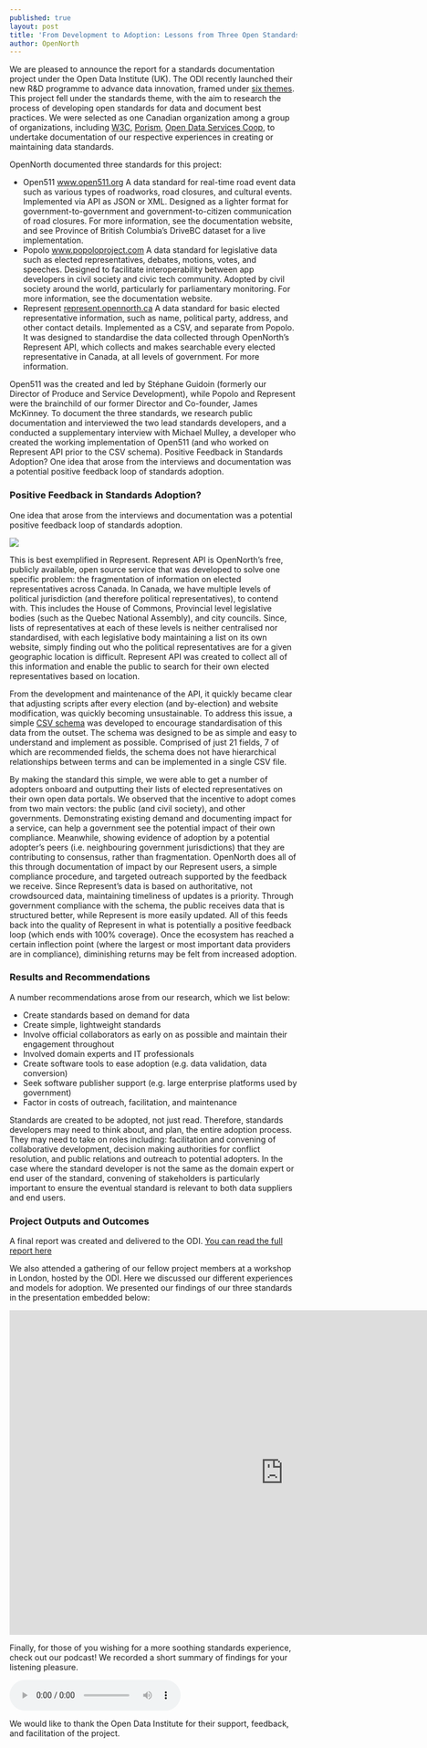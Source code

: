 ```yaml
---
published: true
layout: post
title: 'From Development to Adoption: Lessons from Three Open Standards'
author: OpenNorth
---
```

We are pleased to announce the report for a standards documentation project under the Open Data Institute (UK). The ODI recently launched their new R&D programme to advance data innovation, framed under [six themes](https://theodi.org/news/odi-secures-6m-to-advance-data-innovation). This project fell under the standards theme, with the aim to research the process of developing open standards for data and document best practices. We were selected as one Canadian organization among a group of organizations, including [W3C](https://www.w3.org/), [Porism](https://porism.com/), [Open Data Services Coop](http://opendataservices.coop/), to undertake documentation of our respective experiences in creating or maintaining data standards.

OpenNorth documented three standards for this project: 
- Open511 www.open511.org
A data standard for real-time road event data such as various types of roadworks, road closures, and cultural events. Implemented via API as JSON or XML. Designed as a lighter format for government-to-government and government-to-citizen communication of road closures. For more information, see the documentation website, and see Province of British Columbia’s DriveBC dataset for a live implementation.
- Popolo www.popoloproject.com
A data standard for legislative data such as elected representatives, debates, motions, votes, and speeches. Designed to facilitate interoperability between app developers in civil society and civic tech community. Adopted by civil society around the world, particularly for parliamentary monitoring. For more information, see the documentation website. 
- Represent [represent.opennorth.ca](represent.opennorth.ca)
A data standard for basic elected representative information, such as name, political party, address, and other contact details. Implemented as a CSV, and separate from Popolo. It was designed to standardise the data collected through OpenNorth’s Represent API, which collects and makes searchable every elected representative in Canada, at all levels of government. For more information.


Open511 was the created and led by Stéphane Guidoin (formerly our Director of Produce and Service Development), while Popolo and Represent were the brainchild of our former Director and Co-founder, James McKinney. To document the three standards, we research public documentation and interviewed the two lead standards developers, and a conducted a supplementary interview with Michael Mulley, a developer who created the working implementation of Open511 (and who worked on Represent API prior to the CSV schema).
Positive Feedback in Standards Adoption?
One idea that arose from the interviews and documentation was a potential positive feedback loop of standards adoption.

### Positive Feedback in Standards Adoption?

One idea that arose from the interviews and documentation was a potential positive feedback loop of standards adoption.

<img src="https://s3.amazonaws.com/public.citizenbudget.com/uploads/custom/opennorth/Standards%20Adoption%20Graph.png?X-Amz-Algorithm=AWS4-HMAC-SHA256&X-Amz-Credential=ASIAJABF7KBECQWYTWZA%2F20171222%2Fus-east-1%2Fs3%2Faws4_request&X-Amz-Date=20171222T143913Z&X-Amz-Expires=3600&X-Amz-Security-Token=FQoDYXdzEBgaDIkw3o6V8n%2BDzYn7PyKrAdbBItCa2dTE7%2FPDMiDEb9lfxrgfTPqzsXrMKrtvMrkO1IyA4zKaebZ%2BA6VWMekP8CDvt5Wce1f6IvOQ5rURTyIES36hbLjrchtsAuMSbpd6uOSgkxq1x7SfbiV%2FBnZfEN4RaeYC4vKc8QpHWI%2B932AGqoBmLF7C2ewFLRuNiiSmD81%2Fd8aOs1eLsCwuqzR1xBuLKBcy%2Bik21TshfGSTnIHaoAFXepq8aFdJSiipsfTRBQ%3D%3D&X-Amz-Signature=8fd62e94f12816cd311aa19c56dc7bf99c4baabf12bc1b5c89206c06704b4566&X-Amz-SignedHeaders=host">

This is best exemplified in Represent. Represent API is OpenNorth’s free, publicly available, open source service that was developed to solve one specific problem: the fragmentation of information on elected representatives across Canada. In Canada, we have multiple levels of political jurisdiction (and therefore political representatives), to contend with. This includes the House of Commons, Provincial level legislative bodies (such as the Quebec National Assembly), and city councils. Since, lists of representatives at each of these levels is neither centralised nor standardised, with each legislative body maintaining a list on its own website, simply finding out who the political representatives are for a given geographic location is difficult. Represent API was created to collect all of this information and enable the public to search for their own elected representatives based on location.

From the development and maintenance of the API, it quickly became clear that adjusting scripts after every election (and by-election) and website modification, was quickly becoming unsustainable. To address this issue, a simple [CSV schema](https://represent.opennorth.ca/government/) was developed to encourage standardisation of this data from the outset. The schema was designed to be as simple and easy to understand and implement as possible. Comprised of just 21 fields, 7 of which are recommended fields, the schema does not have hierarchical relationships between terms and can be implemented in a single CSV file.

By making the standard this simple, we were able to get a number of adopters onboard and outputting their lists of elected representatives on their own open data portals. We observed that the incentive to adopt comes from two main vectors: the public (and civil society), and other governments. Demonstrating existing demand and documenting impact for a service, can help a government see the potential impact of their own compliance. Meanwhile, showing evidence of adoption by a potential adopter’s peers (i.e. neighbouring government jurisdictions) that they are contributing to consensus, rather than fragmentation. OpenNorth does all of this through documentation of impact by our Represent users, a simple compliance procedure, and targeted outreach supported by the feedback we receive. Since Represent’s data is based on authoritative, not crowdsourced data, maintaining timeliness of updates is a priority. Through government compliance with the schema, the public receives data that is structured better, while Represent is more easily updated. All of this feeds back into the quality of Represent in what is potentially a positive feedback loop (which ends with 100% coverage). Once the ecosystem has reached a certain inflection point (where the largest or most important data providers are in compliance), diminishing returns may be felt from increased adoption.

### Results and Recommendations

A number recommendations arose from our research, which we list below:

- Create standards based on demand for data
- Create simple, lightweight standards
- Involve official collaborators as early on as possible and maintain their engagement throughout
- Involved domain experts and IT professionals
- Create software tools to ease adoption (e.g. data validation, data conversion)
- Seek software publisher support (e.g. large enterprise platforms used by government)
- Factor in costs of outreach, facilitation, and maintenance


Standards are created to be adopted, not just read. Therefore, standards developers may need to think about, and plan, the entire adoption process. They may need to take on roles including: facilitation and convening of collaborative development, decision making authorities for conflict resolution, and public relations and outreach to potential adopters. In the case where the standard developer is not the same as the domain expert or end user of the standard, convening of stakeholders is particularly important to ensure the eventual standard is relevant to both data suppliers and end users.

### Project Outputs and Outcomes

A final report was created and delivered to the ODI. [You can read the full report here](https://drive.google.com/file/d/1MnuQKJ3N_V7y4ZCJi8uPfNJWY1iGuGYD/view)

We also attended a gathering of our fellow project members at a workshop in London, hosted by the ODI. Here we discussed our different experiences and models for adoption. We presented our findings of our three standards in the presentation embedded below:

<iframe src="https://docs.google.com/presentation/d/e/2PACX-1vRRzl6yELnSbsh1y2eABfkrxuXF5nEl-FkS-woWZ4wSUsnwobc7RTuEmUu-gn6ILE2OsuAu0V79q7kF/embed?start=false&loop=false&delayms=3000" frameborder="0" width="960" height="569" allowfullscreen="true" mozallowfullscreen="true" webkitallowfullscreen="true"></iframe>

Finally, for those of you wishing for a more soothing standards experience, check out our podcast! We recorded a short summary of findings for your listening pleasure.

<audio controls>
  <source src="https://s3.amazonaws.com/public.citizenbudget.com/uploads/custom/opennorth/OpenNorth%20podcast.mp3?X-Amz-Algorithm=AWS4-HMAC-SHA256&X-Amz-Credential=ASIAJABF7KBECQWYTWZA%2F20171222%2Fus-east-1%2Fs3%2Faws4_request&X-Amz-Date=20171222T144330Z&X-Amz-Expires=3600&X-Amz-Security-Token=FQoDYXdzEBgaDIkw3o6V8n%2BDzYn7PyKrAdbBItCa2dTE7%2FPDMiDEb9lfxrgfTPqzsXrMKrtvMrkO1IyA4zKaebZ%2BA6VWMekP8CDvt5Wce1f6IvOQ5rURTyIES36hbLjrchtsAuMSbpd6uOSgkxq1x7SfbiV%2FBnZfEN4RaeYC4vKc8QpHWI%2B932AGqoBmLF7C2ewFLRuNiiSmD81%2Fd8aOs1eLsCwuqzR1xBuLKBcy%2Bik21TshfGSTnIHaoAFXepq8aFdJSiipsfTRBQ%3D%3D&X-Amz-Signature=6d5440df21f7db70bff1f25dc366034b587f492e6d5d1f6278bd0a417fb5f8a4&X-Amz-SignedHeaders=host" type="audio/mpeg">
  TEST
</audio>
  
We would like to thank the Open Data Institute for their support, feedback, and facilitation of the project.
